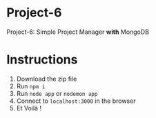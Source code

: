 # Project-6
Project-6: Simple Project Manager __with__ MongoDB

# Instructions

1. Download the zip file
2. Run `npm i`
3. Run `node app` or `nodemon app`
4. Connect to `localhost:3000` in the browser
5. Et Voilà !
